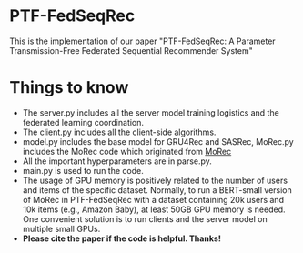# PTF-FedSeqRec
This is the implementation of our paper "PTF-FedSeqRec: A Parameter Transmission-Free Federated Sequential Recommender System"

# Things to know
- The server.py includes all the server model training logistics and the federated learning coordination.
- The client.py includes all the client-side algorithms.
- model.py includes the base model for GRU4Rec and SASRec, MoRec.py includes the MoRec code which originated from [MoRec](https://github.com/westlake-repl/IDvs.MoRec)
- All the important hyperparameters are in parse.py.
- main.py is used to run the code.
- The usage of GPU memory is positively related to the number of users and items of the specific dataset. Normally, to run a BERT-small version of MoRec in PTF-FedSeqRec with a dataset containing 20k users and 10k items (e.g., Amazon Baby), at least 50GB GPU memory is needed. One convenient solution is to run clients and the server model on multiple small GPUs.
- **Please cite the paper if the code is helpful. Thanks!**
